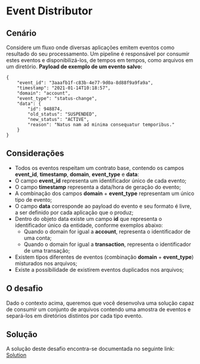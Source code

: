 # Event Distributor

## Cenário
Considere um fluxo onde diversas aplicações emitem eventos como resultado do seu
processamento. Um pipeline é responsável por consumir estes eventos e
disponibilizá-los, de tempos em tempos, como arquivos em um diretório.
**Payload de exemplo de um evento salvo:**
```
{
    "event_id": "3aaafb1f-c83b-4e77-9d0a-8d88f9a9fa9a",
    "timestamp": "2021-01-14T10:18:57",
    "domain": "account",
    "event_type": "status-change",
    "data": {
        "id": 948874,
        "old_status": "SUSPENDED",
        "new_status": "ACTIVE",
        "reason": "Natus nam ad minima consequatur temporibus."
    }
}
```
## Considerações
- Todos os eventos respeitam um contrato base, contendo os campos
**event_id**, **timestamp**, **domain**, **event_type** e **data**:
- O campo **event_id** representa um identificador único de cada evento;
- O campo **timestamp** representa a data/hora de geração do evento;
- A combinação dos campos **domain** + **event_type** representam um
único tipo de evento;
- O campo **data** corresponde ao payload do evento e seu formato é livre,
a ser definido por cada aplicação que o produz;
- Dentro do objeto data existe um campo **id** que representa o identificador
único da entidade, conforme exemplos abaixo:
    - Quando o domain for igual a **account**, representa o identificador
de uma conta;
    - Quando o domain for igual a **transaction**, representa o
identificador de uma transação;
- Existem tipos diferentes de eventos (combinação **domain** + **event_type**)
misturados nos arquivos;
- Existe a possibilidade de existirem eventos duplicados nos arquivos;

## O desafio
Dado o contexto acima, queremos que você desenvolva uma solução capaz de
consumir um conjunto de arquivos contendo uma amostra de eventos e separá-los
em diretórios distintos por cada tipo evento.

## Solução
A solução deste desafio encontra-se documentada no seguinte link: [Solution](https://github.com/giovani-anjos/event-distributor/blob/main/solution.pdf)